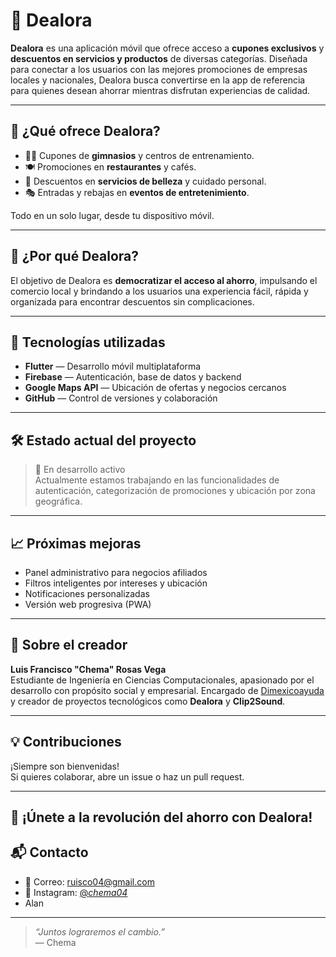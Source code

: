 # 📱 Dealora

**Dealora** es una aplicación móvil que ofrece acceso a **cupones exclusivos** y **descuentos en servicios y productos** de diversas categorías. Diseñada para conectar a los usuarios con las mejores promociones de empresas locales y nacionales, Dealora busca convertirse en la app de referencia para quienes desean ahorrar mientras disfrutan experiencias de calidad.

---

## 🎯 ¿Qué ofrece Dealora?

- 🏋️‍♀️ Cupones de **gimnasios** y centros de entrenamiento.
- 🍽️ Promociones en **restaurantes** y cafés.
- 💇 Descuentos en **servicios de belleza** y cuidado personal.
- 🎭 Entradas y rebajas en **eventos de entretenimiento**.

Todo en un solo lugar, desde tu dispositivo móvil.

---

## 🧠 ¿Por qué Dealora?

El objetivo de Dealora es **democratizar el acceso al ahorro**, impulsando el comercio local y brindando a los usuarios una experiencia fácil, rápida y organizada para encontrar descuentos sin complicaciones.

---

## 🔧 Tecnologías utilizadas

- **Flutter** — Desarrollo móvil multiplataforma  
- **Firebase** — Autenticación, base de datos y backend  
- **Google Maps API** — Ubicación de ofertas y negocios cercanos  
- **GitHub** — Control de versiones y colaboración  

---

## 🛠️ Estado actual del proyecto

> 📌 En desarrollo activo  
Actualmente estamos trabajando en las funcionalidades de autenticación, categorización de promociones y ubicación por zona geográfica.

---

## 📈 Próximas mejoras

- Panel administrativo para negocios afiliados  
- Filtros inteligentes por intereses y ubicación  
- Notificaciones personalizadas  
- Versión web progresiva (PWA)

---

## 🙋 Sobre el creador

**Luis Francisco "Chema" Rosas Vega**  
Estudiante de Ingeniería en Ciencias Computacionales, apasionado por el desarrollo con propósito social y empresarial. Encargado de [Dimexicoayuda](https://dimexicoayuda.org) y creador de proyectos tecnológicos como **Dealora** y **Clip2Sound**.

---
## 💡 Contribuciones

¡Siempre son bienvenidas!  
Si quieres colaborar, abre un issue o haz un pull request.

---

## 📣 ¡Únete a la revolución del ahorro con Dealora!

## 📬 Contacto

- 📧 Correo: [ruisco04@gmail.com](mailto:ruisco04@gmail.com)  
- 📱 Instagram: [@_chema04_](https://www.instagram.com/_chema04_/)
- Alan

---

> *“Juntos lograremos el cambio.”*  
> — Chema
